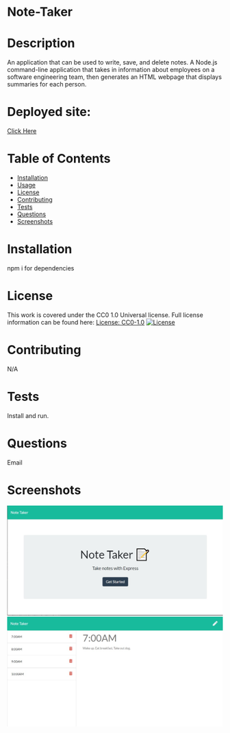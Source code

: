 # Note-Taker
# Description
An application that can be used to write, save, and delete notes. 
A Node.js command-line application that takes in information about employees on a software engineering team, then generates an HTML webpage that displays summaries for each person.
# Deployed site:
 [Click Here](https://desolate-dawn-42497.herokuapp.com/)
# Table of Contents
* [Installation](#installation)
* [Usage](#usage)
* [License](#license)
* [Contributing](#contributing)
* [Tests](#tests)
* [Questions](#questions)
* [Screenshots](#screenshots)
# Installation
npm i for dependencies
# License
This work is covered under the CC0 1.0 Universal license.
Full license information can be found here: [License: CC0-1.0](http://creativecommons.org/publicdomain/zero/1.0/)
[![License](https://img.shields.io/badge/License-Apache%202.0-blue.svg)](https://opensource.org/licenses/Apache-2.0)
# Contributing
N/A
# Tests
Install and run.
# Questions
Email
# Screenshots
![Home Page](./Develop/Screenshots/home-page.jpg)
![Notes Page](./Develop/Screenshots/notes-page.jpg)

